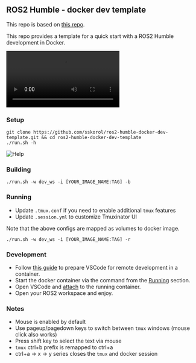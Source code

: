 ## ROS2 Humble - docker dev template

This repo is based on [this repo](https://github.com/sskorol/ros2-humble-docker-dev-template).

This repo provides a template for a quick start with a ROS2 Humble development in Docker.

<div><video src="https://user-images.githubusercontent.com/6638780/188269308-48c5b343-f268-408a-9d1a-435417dc9260.mp4"/></div>

### Setup

```shell
git clone https://github.com/sskorol/ros2-humble-docker-dev-template.git && cd ros2-humble-docker-dev-template
./run.sh -h
```

![Help](https://user-images.githubusercontent.com/6638780/188268405-82f77eb3-1308-46ba-b6ba-1ef3f956f0af.png)

### Building

```shell
./run.sh -w dev_ws -i [YOUR_IMAGE_NAME:TAG] -b
```

### Running

- Update `.tmux.conf` if you need to enable additional `tmux` features
- Update `.session.yml` to customize Tmuxinator UI

Note that the above configs are mapped as volumes to docker image.

```shell
./run.sh -w dev_ws -i [YOUR_IMAGE_NAME:TAG] -r
```

### Development

- Follow [this guide](https://code.visualstudio.com/docs/remote/containers) to prepare VSCode for remote development in a container.
- Start the docker container via the command from the [Running](#running) section.
- Open VSCode and [attach](https://code.visualstudio.com/docs/remote/attach-container) to the running container.
- Open your ROS2 workspace and enjoy.

### Notes

- Mouse is enabled by default
- Use pageup/pagedown keys to switch between `tmux` windows (mouse click also works)
- Press shift key to select the text via mouse
- `tmux` ctrl+b prefix is remapped to ctrl+a
- ctrl+a -> x -> y series closes the `tmux` and docker session

